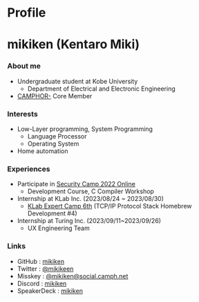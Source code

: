 # Profile


# mikiken (Kentaro Miki)

### About me
- Undergraduate student at Kobe University 
  - Department of Electrical and Electronic Engineering
- [CAMPHOR-](https://camph.net) Core Member

### Interests
- Low-Layer programming, System Programming
  - Language Processor
  - Operating System
- Home automation

### Experiences
- Participate in [Security Camp 2022 Online](https://www.ipa.go.jp/jinzai/security-camp/2022/zenkoku/index.html)
  - Development Course, C Compiler Workshop
- Internship at KLab Inc. (2023/08/24 ~ 2023/08/30)
  - [KLab Expert Camp 6th](https://klab-hr.snar.jp/jobboard/detail.aspx?id=ceG7Rw98wQU) (TCP/IP Protocol Stack Homebrew Development #4)
- Internship at Turing Inc. (2023/09/11~2023/09/26)
  - UX Engineering Team

### Links
- GitHub : [mikiken](https://github.com/mikiken)
- Twitter : [@mikikeen](https://twitter.com/mikikeen)
- Misskey : [@mikiken@social.camph.net](https://social.camph.net/@mikiken)
- Discord : [mikiken](https://discordapp.com/users/mikiken)
- SpeakerDeck : [mikiken](https://speakerdeck.com/mikiken)


